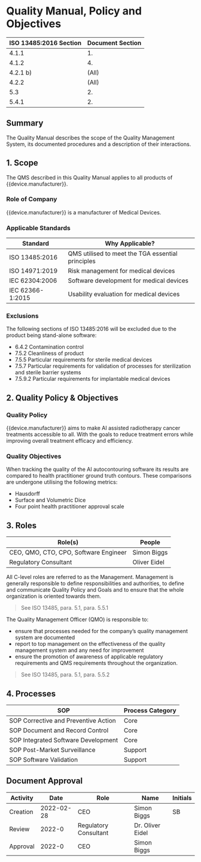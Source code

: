 # Quality Manual, Policy and Objectives

| ISO 13485:2016 Section | Document Section |
| ---------------------- | ---------------- |
| 4.1.1                  | 1.               |
| 4.1.2                  | 4.               |
| 4.2.1 b)               | (All)            |
| 4.2.2                  | (All)            |
| 5.3                    | 2.               |
| 5.4.1                  | 2.               |

## Summary

The Quality Manual describes the scope of the Quality Management System, its
documented procedures and a description of their interactions.

## 1. Scope

The QMS described in this Quality Manual applies to all products of
{{device.manufacturer}}.

### Role of Company

{{device.manufacturer}} is a manufacturer of Medical Devices.

### Applicable Standards

| Standard         | Why Applicable?                                   |
| ---------------- | ------------------------------------------------- |
| ISO 13485:2016   | QMS utilised to meet the TGA essential principles |
| ISO 14971:2019   | Risk management for medical devices               |
| IEC 62304:2006   | Software development for medical devices          |
| IEC 62366-1:2015 | Usability evaluation for medical devices          |

### Exclusions

The following sections of ISO 13485:2016 will be excluded due to the product
being stand-alone software:

- 6.4.2 Contamination control
- 7.5.2 Cleanliness of product
- 7.5.5 Particular requirements for sterile medical devices
- 7.5.7 Particular requirements for validation of processes for sterilization
  and sterile barrier systems
- 7.5.9.2 Particular requirements for implantable medical devices

## 2. Quality Policy & Objectives

### Quality Policy

{{device.manufacturer}} aims to make AI assisted radiotherapy cancer treatments
accessible to all. With the goals to reduce treatment errors while improving
overall treatment efficacy and efficiency.

### Quality Objectives

When tracking the quality of the AI autocontouring software its
results are compared to health practitioner ground truth contours. These
comparisons are undergone utilising the following metrics:

- Hausdorff
- Surface and Volumetric Dice
- Four point health practitioner approval scale

## 3. Roles

| Role(s)                               | People       |
| ------------------------------------- | ------------ |
| CEO, QMO, CTO, CPO, Software Engineer | Simon Biggs  |
| Regulatory Consultant                 | Oliver Eidel |

All C-level roles are referred to as the Management. Management is generally
responsible to define responsibilities and authorities, to define and
communicate Quality Policy and Goals and to ensure that the whole organization
is oriented towards them.

> See ISO 13485, para. 5.1, para. 5.5.1

The Quality Management Officer (QMO) is responsible to:

- ensure that processes needed for the company’s quality management system are
  documented
- report to top management on the effectiveness of the quality management
  system and any need for improvement
- ensure the promotion of awareness of applicable regulatory requirements and
  QMS requirements throughout the organization.

> See ISO 13485, para. 5.1, para. 5.5.2

## 4. Processes

| SOP                                  | Process Category |
| ------------------------------------ | ---------------- |
| SOP Corrective and Preventive Action | Core             |
| SOP Document and Record Control      | Core             |
| SOP Integrated Software Development  | Core             |
| SOP Post-Market Surveillance         | Support          |
| SOP Software Validation              | Support          |

<!-- TODO: Look into filling in the above table based on the contents of a 'SOP' directory -->

## Document Approval

| Activity | Date       | Role                  | Name             | Initials |
| -------- | ---------- | --------------------- | ---------------- | -------- |
| Creation | 2022-02-28 | CEO                   | Simon Biggs      | SB       |
| Review   | 2022-0 | Regulatory Consultant | Dr. Oliver Eidel |        |
| Approval | 2022-0 | CEO                   | Simon Biggs      |        |
